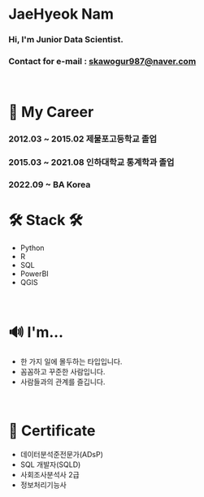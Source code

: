 # JaeHyeok Nam
### Hi, I'm Junior Data Scientist.
### Contact for e-mail : skawogur987@naver.com
<br/>

# 🤵 My Career
### 2012.03 ~ 2015.02 제물포고등학교 졸업
### 2015.03 ~ 2021.08 인하대학교 통계학과 졸업
### 2022.09 ~  BA Korea


# 🛠 Stack 🛠
- Python
- R
- SQL
- PowerBI
- QGIS
<br/>

# 🔊 I'm...
- 한 가지 일에 몰두하는 타입입니다.  
- 꼼꼼하고 꾸준한 사람입니다.  
- 사람들과의 관계를 즐깁니다.
<br/>

# 📌 Certificate
- 데이터분석준전문가(ADsP)
- SQL 개발자(SQLD)
- 사회조사분석사 2급
- 정보처리기능사
<br/>
